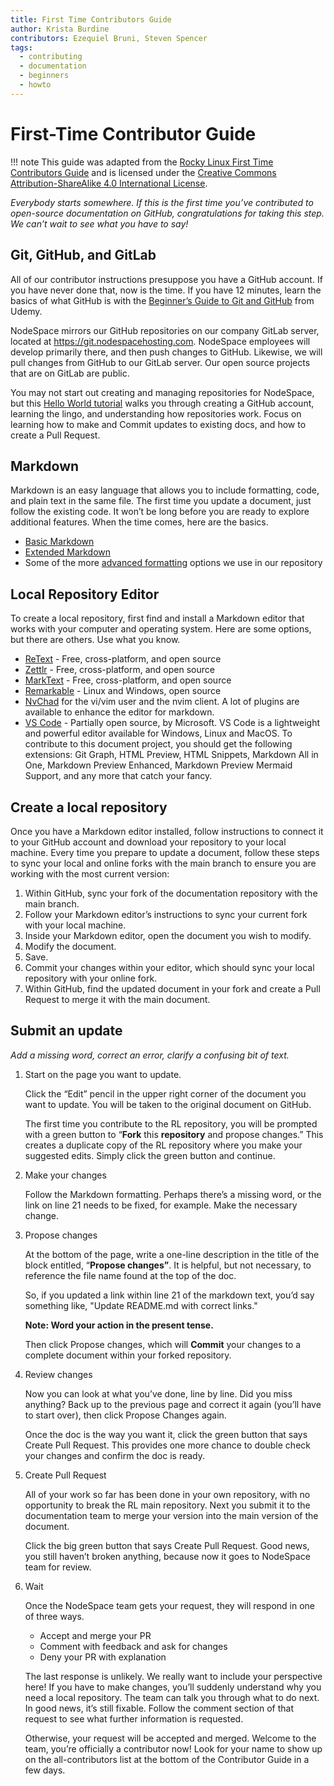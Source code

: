 ```yaml
---
title: First Time Contributors Guide
author: Krista Burdine
contributors: Ezequiel Bruni, Steven Spencer
tags:
  - contributing
  - documentation
  - beginners
  - howto
---
```


# First-Time Contributor Guide

!!! note
    This guide was adapted from the [Rocky Linux First Time Contributors Guide](https://docs.rockylinux.org/guides/contribute/beginners/) and is licensed under the [Creative Commons Attribution-ShareAlike 4.0 International License](https://creativecommons.org/licenses/by-sa/4.0/).

_Everybody starts somewhere. If this is the first time you’ve contributed to open-source documentation on GitHub, congratulations for taking this step. We can’t wait to see what you have to say!_

## Git, GitHub, and GitLab

All of our contributor instructions presuppose you have a GitHub account. If you have never done that, now is the time. If you have 12 minutes, learn the basics of what GitHub is with the [Beginner’s Guide to Git and GitHub](https://www.udacity.com/blog/2015/06/a-beginners-git-github-tutorial.html) from Udemy.

NodeSpace mirrors our GitHub repositories on our company GitLab server, located at https://git.nodespacehosting.com. NodeSpace employees will develop primarily there, and then push changes to GitHub. Likewise, we will pull changes from GitHub to our GitLab server. Our open source projects that are on GitLab are public.

You may not start out creating and managing repositories for NodeSpace, but this [Hello World tutorial](https://docs.github.com/en/get-started/quickstart/hello-world) walks you through creating a GitHub account, learning the lingo, and understanding how repositories work. Focus on learning how to make and Commit updates to existing docs, and how to create a Pull Request.

## Markdown

Markdown is an easy language that allows you to include formatting, code, and plain text in the same file. The first time you update a document, just follow the existing code. It won’t be long before you are ready to explore additional features. When the time comes, here are the basics.

* [Basic Markdown](https://www.markdownguide.org/basic-syntax#code)
* [Extended Markdown](https://www.markdownguide.org/extended-syntax/#fenced-code-blocks)
* Some of the more [advanced formatting](docs-formatting.md) options we use in our repository

## Local Repository Editor

To create a local repository, first find and install a Markdown editor that works with your computer and operating system. Here are some options, but there are others. Use what you know.

* [ReText](https://github.com/retext-project/retext) - Free, cross-platform, and open source
* [Zettlr](https://www.zettlr.com/) - Free, cross-platform, and open source
* [MarkText](https://github.com/marktext/marktext) - Free, cross-platform, and open source
* [Remarkable](https://remarkableapp.github.io/) - Linux and Windows, open source
* [NvChad](https://nvchad.com/) for the vi/vim user and the nvim client. A lot of plugins are available to enhance the editor for markdown. 
* [VS Code](https://code.visualstudio.com/) - Partially open source, by Microsoft. VS Code is a lightweight and powerful editor available for Windows, Linux and MacOS. To contribute to this document project, you should get the following extensions: Git Graph, HTML Preview, HTML Snippets, Markdown All in One, Markdown Preview Enhanced, Markdown Preview Mermaid Support, and any more that catch your fancy.

## Create a local repository

Once you have a Markdown editor installed, follow instructions to connect it to your GitHub account and download your repository to your local machine. Every time you prepare to update a document, follow these steps to sync your local and online forks with the main branch to ensure you are working with the most current version:

1. Within GitHub, sync your fork of the documentation repository with the main branch.
2. Follow your Markdown editor’s instructions to sync your current fork with your local machine.
3. Inside your Markdown editor, open the document you wish to modify.
4. Modify the document.
5. Save.
6. Commit your changes within your editor, which should sync your local repository with your online fork.
7. Within GitHub, find the updated document in your fork and create a Pull Request to merge it with the main document.

## Submit an update

_Add a missing word, correct an error, clarify a confusing bit of text._

1. Start on the page you want to update.

    Click the “Edit” pencil in the upper right corner of the document you want to update. You will be taken to the original document on GitHub.

    The first time you contribute to the RL repository, you will be prompted with a green button to “**Fork** this **repository** and propose changes.” This creates a duplicate copy of the RL repository where you make your suggested edits. Simply click the green button and continue.

2. Make your changes

    Follow the Markdown formatting. Perhaps there’s a missing word, or the link on line 21 needs to be fixed, for example. Make the necessary change.

3. Propose changes

    At the bottom of the page, write a one-line description in the title of the block entitled, “**Propose changes”**. It is helpful, but not necessary, to reference the file name found at the top of the doc.

    So, if you updated a link within line 21 of the markdown text, you’d say something like, "Update README.md with correct links."

    **Note: Word your action in the present tense.**

    Then click Propose changes, which will **Commit** your changes to a complete document within your forked repository.

4. Review changes

    Now you can look at what you’ve done, line by line. Did you miss anything? Back up to the previous page and correct it again (you’ll have to start over), then click Propose Changes again.

    Once the doc is the way you want it, click the green button that says Create Pull Request. This provides one more chance to double check your changes and confirm the doc is ready.

5. Create Pull Request

    All of your work so far has been done in your own repository, with no opportunity to break the RL main repository. Next you submit it to the documentation team to merge your version into the main version of the document.

    Click the big green button that says Create Pull Request. Good news, you still haven’t broken anything, because now it goes to NodeSpace team for review.

6. Wait

    Once the NodeSpace team gets your request, they will respond in one of three ways.

    * Accept and merge your PR
    * Comment with feedback and ask for changes
    * Deny your PR with explanation

    The last response is unlikely. We really want to include your perspective here! If you have to make changes, you’ll suddenly understand why you need a local repository. The team can talk you through what to do next. In good news, it’s still fixable. Follow the comment section of that request to see what further information is requested.

    Otherwise, your request will be accepted and merged. Welcome to the team, you’re officially a contributor now! Look for your name to show up on the all-contributors list at the bottom of the Contributor Guide in a few days.
